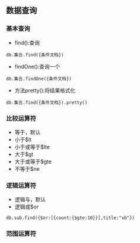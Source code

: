 ## 数据查询

### 基本查询

* find\(\):查询

```
db.集合.find({条件文档})
```

* findOne\(\):查询一个

```
db.集合.findOne({条件文档})
```

* 方法pretty\(\):将结果格式化

```
db.集合.find({条件文档}).pretty()
```

### 比较运算符

* 等于，默认
* 小于$lt
* 小于或等于$lte
* 大于$gt
* 大于或等于$gte
* 不等于$ne

### 逻辑运算符

* 逻辑与，默认
* 逻辑或$or

```
db.sub.find({$or:[{count:{$gte:10}}],title:"vb"})
```

### 范围运算符



